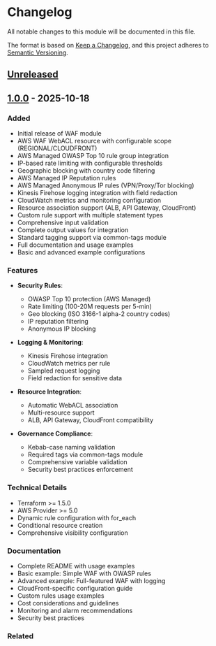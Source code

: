 # Changelog

All notable changes to this module will be documented in this file.

The format is based on [Keep a Changelog](https://keepachangelog.com/en/1.0.0/),
and this project adheres to [Semantic Versioning](https://semver.org/spec/v2.0.0.html).

## [Unreleased]

## [1.0.0] - 2025-10-18

### Added
- Initial release of WAF module
- AWS WAF WebACL resource with configurable scope (REGIONAL/CLOUDFRONT)
- AWS Managed OWASP Top 10 rule group integration
- IP-based rate limiting with configurable thresholds
- Geographic blocking with country code filtering
- AWS Managed IP Reputation rules
- AWS Managed Anonymous IP rules (VPN/Proxy/Tor blocking)
- Kinesis Firehose logging integration with field redaction
- CloudWatch metrics and monitoring configuration
- Resource association support (ALB, API Gateway, CloudFront)
- Custom rule support with multiple statement types
- Comprehensive input validation
- Complete output values for integration
- Standard tagging support via common-tags module
- Full documentation and usage examples
- Basic and advanced example configurations

### Features
- **Security Rules**:
  - OWASP Top 10 protection (AWS Managed)
  - Rate limiting (100-20M requests per 5-min)
  - Geo blocking (ISO 3166-1 alpha-2 country codes)
  - IP reputation filtering
  - Anonymous IP blocking

- **Logging & Monitoring**:
  - Kinesis Firehose integration
  - CloudWatch metrics per rule
  - Sampled request logging
  - Field redaction for sensitive data

- **Resource Integration**:
  - Automatic WebACL association
  - Multi-resource support
  - ALB, API Gateway, CloudFront compatibility

- **Governance Compliance**:
  - Kebab-case naming validation
  - Required tags via common-tags module
  - Comprehensive variable validation
  - Security best practices enforcement

### Technical Details
- Terraform >= 1.5.0
- AWS Provider >= 5.0
- Dynamic rule configuration with for_each
- Conditional resource creation
- Comprehensive visibility configuration

### Documentation
- Complete README with usage examples
- Basic example: Simple WAF with OWASP rules
- Advanced example: Full-featured WAF with logging
- CloudFront-specific configuration guide
- Custom rules usage examples
- Cost considerations and guidelines
- Monitoring and alarm recommendations
- Security best practices

### Related

[Unreleased]: https://github.com/ryuqqq/infrastructure/compare/modules/waf/v1.0.0...HEAD
[1.0.0]: https://github.com/ryuqqq/infrastructure/releases/tag/modules/waf/v1.0.0
